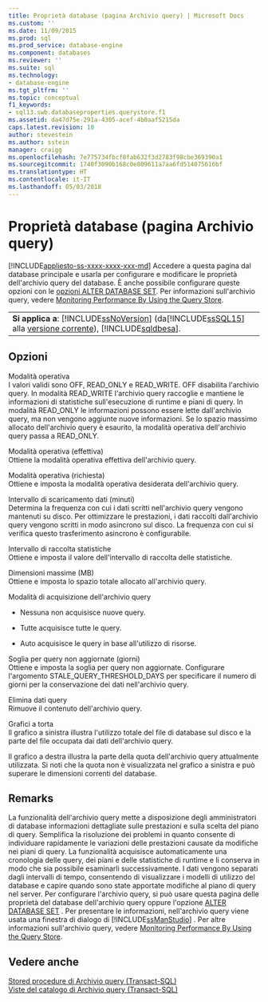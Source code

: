 ```yaml
---
title: Proprietà database (pagina Archivio query) | Microsoft Docs
ms.custom: ''
ms.date: 11/09/2015
ms.prod: sql
ms.prod_service: database-engine
ms.component: databases
ms.reviewer: ''
ms.suite: sql
ms.technology:
- database-engine
ms.tgt_pltfrm: ''
ms.topic: conceptual
f1_keywords:
- sql13.swb.databaseproperties.querystore.f1
ms.assetid: da47d75e-291a-4305-acef-4b0aaf5215da
caps.latest.revision: 10
author: stevestein
ms.author: sstein
manager: craigg
ms.openlocfilehash: 7e775734fbcf8fab632f3d2783f98cbe369390a1
ms.sourcegitcommit: 1740f3090b168c0e809611a7aa6fd514075616bf
ms.translationtype: HT
ms.contentlocale: it-IT
ms.lasthandoff: 05/03/2018
---
```

# <a name="database-properties-query-store-page"></a>Proprietà database (pagina Archivio query)
[!INCLUDE[appliesto-ss-xxxx-xxxx-xxx-md](../../includes/appliesto-ss-xxxx-xxxx-xxx-md.md)]
  Accedere a questa pagina dal database principale e usarla per configurare e modificare le proprietà dell'archivio query del database. È anche possibile configurare queste opzioni con le [opzioni ALTER DATABASE SET](../../t-sql/statements/alter-database-transact-sql-set-options.md). Per informazioni sull'archivio query, vedere [Monitoring Performance By Using the Query Store](../../relational-databases/performance/monitoring-performance-by-using-the-query-store.md).  
  
||  
|-|  
|**Si applica a**: [!INCLUDE[ssNoVersion](../../includes/ssnoversion-md.md)] (da[!INCLUDE[ssSQL15](../../includes/sssql15-md.md)] alla [versione corrente](http://go.microsoft.com/fwlink/p/?LinkId=299658)), [!INCLUDE[sqldbesa](../../includes/sqldbesa-md.md)].|  
  
## <a name="options"></a>Opzioni  
 Modalità operativa  
 I valori validi sono OFF, READ_ONLY e READ_WRITE. OFF disabilita l'archivio query. In modalità READ_WRITE l'archivio query raccoglie e mantiene le informazioni di statistiche sull'esecuzione di runtime e piani di query. In modalità READ_ONLY le informazioni possono essere lette dall'archivio query, ma non vengono aggiunte nuove informazioni. Se lo spazio massimo allocato dell'archivio query è esaurito, la modalità operativa dell'archivio query passa a READ_ONLY.  
  
 Modalità operativa (effettiva)  
 Ottiene la modalità operativa effettiva dell'archivio query.  
  
 Modalità operativa (richiesta)  
 Ottiene e imposta la modalità operativa desiderata dell'archivio query.  
  
 Intervallo di scaricamento dati (minuti)  
 Determina la frequenza con cui i dati scritti nell'archivio query vengono mantenuti su disco. Per ottimizzare le prestazioni, i dati raccolti dall'archivio query vengono scritti in modo asincrono sul disco. La frequenza con cui si verifica questo trasferimento asincrono è configurabile.  
  
 Intervallo di raccolta statistiche  
 Ottiene e imposta il valore dell'intervallo di raccolta delle statistiche.  
  
 Dimensioni massime (MB)  
 Ottiene e imposta lo spazio totale allocato all'archivio query.  
  
 Modalità di acquisizione dell'archivio query  
 -   Nessuna non acquisisce nuove query.  
  
-   Tutte acquisisce tutte le query.  
  
-   Auto acquisisce le query in base all'utilizzo di risorse.  
  
 Soglia per query non aggiornate (giorni)  
 Ottiene e imposta la soglia per query non aggiornate. Configurare l'argomento STALE_QUERY_THRESHOLD_DAYS per specificare il numero di giorni per la conservazione dei dati nell'archivio query.  
  
 Elimina dati query  
 Rimuove il contenuto dell'archivio query.  
  
 Grafici a torta  
 Il grafico a sinistra illustra l'utilizzo totale del file di database sul disco e la parte del file occupata dai dati dell'archivio query.  
  
 Il grafico a destra illustra la parte della quota dell'archivio query attualmente utilizzata. Si noti che la quota non è visualizzata nel grafico a sinistra e può superare le dimensioni correnti del database.  
  
## <a name="remarks"></a>Remarks  
 La funzionalità dell'archivio query mette a disposizione degli amministratori di database informazioni dettagliate sulle prestazioni e sulla scelta del piano di query. Semplifica la risoluzione dei problemi in quanto consente di individuare rapidamente le variazioni delle prestazioni causate da modifiche nei piani di query. La funzionalità acquisisce automaticamente una cronologia delle query, dei piani e delle statistiche di runtime e li conserva in modo che sia possibile esaminarli successivamente. I dati vengono separati dagli intervalli di tempo, consentendo di visualizzare i modelli di utilizzo del database e capire quando sono state apportate modifiche al piano di query nel server. Per configurare l'archivio query, si può usare questa pagina delle proprietà del database dell'archivio query oppure l'opzione [ALTER DATABASE SET](../../t-sql/statements/alter-database-transact-sql-set-options.md) . Per presentare le informazioni, nell'archivio query viene usata una finestra di dialogo di [!INCLUDE[ssManStudio](../../includes/ssmanstudio-md.md)] . Per altre informazioni sull'archivio query, vedere [Monitoring Performance By Using the Query Store](../../relational-databases/performance/monitoring-performance-by-using-the-query-store.md).  
  
## <a name="see-also"></a>Vedere anche  
 [Stored procedure di Archivio query &#40;Transact-SQL&#41;](../../relational-databases/system-stored-procedures/query-store-stored-procedures-transact-sql.md)   
 [Viste del catalogo di Archivio query &#40;Transact-SQL&#41;](../../relational-databases/system-catalog-views/query-store-catalog-views-transact-sql.md)  
  
  
